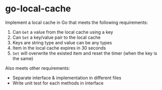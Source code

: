 # go-local-cache
Implement a local cache in Go that meets the following requirements:

1. Can `Get` a value from the local cache using a key
2. Can `Set` a key/value pair to the local cache
3. Keys are string type and value can be any types
4. Item in the local cache expires in 30 seconds
5. `Set` will overwrite the existed item and reset the timer (when the key is the same)

Also meets other requirements:
* Separate interface & implementation in different files
* Write unit test for each methods in interface
